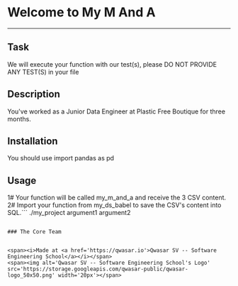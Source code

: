 # Welcome to My M And A
***

## Task
We will execute your function with our test(s), please DO NOT PROVIDE ANY TEST(S) in your file

## Description
You've worked as a Junior Data Engineer at Plastic Free Boutique for three months.

## Installation
You should use import pandas as pd

## Usage
1# Your function will be called my_m_and_a and receive the 3 CSV content.
2# Import your function from my_ds_babel to save the CSV's content into SQL.```
./my_project argument1 argument2
```

### The Core Team


<span><i>Made at <a href='https://qwasar.io'>Qwasar SV -- Software Engineering School</a></i></span>
<span><img alt='Qwasar SV -- Software Engineering School's Logo' src='https://storage.googleapis.com/qwasar-public/qwasar-logo_50x50.png' width='20px'></span>
